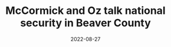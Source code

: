 ---
title: McCormick and Oz talk national security in Beaver County
summary: "After squaring off in a bruising Republican primary battle in Pennsylvania, Dr. Mehmet Oz and David McCormick will appear alongside each other next week outside of Pittsburgh. The former rivals will be part of a panel focused on national security and foreign policy issues, hosted by Morgan Ortagus, the former State Department spokesperson during the Trump administration and her national security group Polaris."
image: /img/updates/www.politico.webp
#author: Morgan Ortagus
outbound: https://www.politico.com/news/2022/09/01/dr-oz-and-david-mccormick-will-finally-reunite-00054439
cta: Read More →
date: 2022-08-27
visible: true
categories:
   - Newsroom
visible: true
---